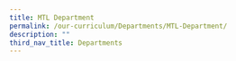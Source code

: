 ```yaml
---
title: MTL Department
permalink: /our-curriculum/Departments/MTL-Department/
description: ""
third_nav_title: Departments
---
```

